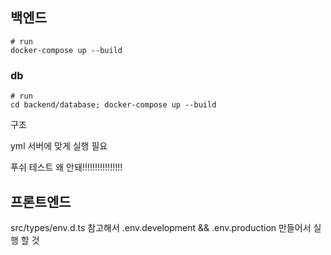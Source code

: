 ## 백엔드

```
# run
docker-compose up --build
```

### db
```
# run
cd backend/database; docker-compose up --build
```

구조 

yml 서버에 맞게 실행 필요

푸쉬 테스트 왜 안돼!!!!!!!!!!!!!!!!

## 프론트엔드

src/types/env.d.ts 참고해서 .env.development && .env.production 만들어서 실행 할 것

